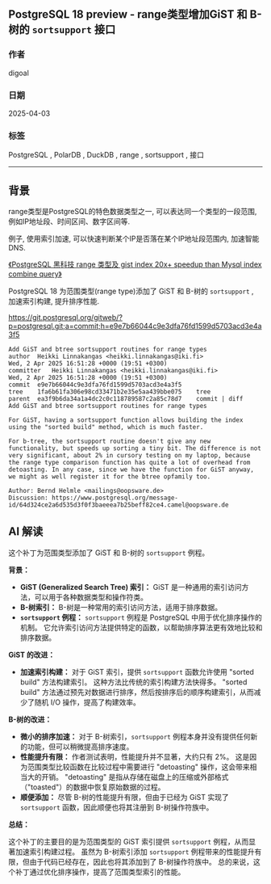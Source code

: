 ## PostgreSQL 18 preview - range类型增加GiST 和 B-树的 `sortsupport` 接口  
                                                                                                                                                    
### 作者                                                                                                                        
digoal                                                                                                                        
                                                                                                                               
### 日期                                                                                                                             
2025-04-03                                                                                                                       
                                                                                                                            
### 标签                                                                                                                          
PostgreSQL , PolarDB , DuckDB , range , sortsupport , 接口       
                                                                                                                                                   
----                                                                                                                            
                                                                                                                                          
## 背景       
range类型是PostgreSQL的特色数据类型之一, 可以表达同一个类型的一段范围, 例如IP地址段、时间区间、数字区间等.  
  
例子, 使用索引加速, 可以快速判断某个IP是否落在某个IP地址段范围内, 加速智能DNS.  
  
[《PostgreSQL 黑科技 range 类型及 gist index 20x+ speedup than Mysql index combine query》](../201206/20120607_01.md)    
     
PostgreSQL 18 为范围类型(range type)添加了 GiST 和 B-树的 `sortsupport` , 加速索引构建, 提升排序性能.    
     
https://git.postgresql.org/gitweb/?p=postgresql.git;a=commit;h=e9e7b66044c9e3dfa76fd1599d5703acd3e4a3f5  
```      
Add GiST and btree sortsupport routines for range types  
author	Heikki Linnakangas <heikki.linnakangas@iki.fi>	  
Wed, 2 Apr 2025 16:51:28 +0000 (19:51 +0300)  
committer	Heikki Linnakangas <heikki.linnakangas@iki.fi>	  
Wed, 2 Apr 2025 16:51:28 +0000 (19:51 +0300)  
commit	e9e7b66044c9e3dfa76fd1599d5703acd3e4a3f5  
tree	1fa6b61fa306e98cd33471b2e35e5aa439bbe075	tree  
parent	ea3f9b6da34a1a4dc2c0c118789587c2a85c78d7	commit | diff  
Add GiST and btree sortsupport routines for range types  
  
For GiST, having a sortsupport function allows building the index  
using the "sorted build" method, which is much faster.  
  
For b-tree, the sortsupport routine doesn't give any new  
functionality, but speeds up sorting a tiny bit. The difference is not  
very significant, about 2% in cursory testing on my laptop, because  
the range type comparison function has quite a lot of overhead from  
detoasting. In any case, since we have the function for GiST anyway,  
we might as well register it for the btree opfamily too.  
  
Author: Bernd Helmle <mailings@oopsware.de>  
Discussion: https://www.postgresql.org/message-id/64d324ce2a6d535d3f0f3baeeea7b25beff82ce4.camel@oopsware.de  
```      
    
## AI 解读    
这个补丁为范围类型添加了 GiST 和 B-树的 `sortsupport` 例程。  
  
**背景：**  
  
* **GiST (Generalized Search Tree) 索引：** GiST 是一种通用的索引访问方法，可以用于各种数据类型和操作符类。  
* **B-树索引：** B-树是一种常用的索引访问方法，适用于排序数据。  
* **`sortsupport` 例程：** `sortsupport` 例程是 PostgreSQL 中用于优化排序操作的机制。 它允许索引访问方法提供特定的函数，以帮助排序算法更有效地比较和排序数据。  
  
**GiST 的改进：**  
  
* **加速索引构建：** 对于 GiST 索引，提供 `sortsupport` 函数允许使用 "sorted build" 方法构建索引。 这种方法比传统的索引构建方法快得多。  "sorted build" 方法通过预先对数据进行排序，然后按排序后的顺序构建索引，从而减少了随机 I/O 操作，提高了构建效率。  
  
**B-树的改进：**  
  
* **微小的排序加速：** 对于 B-树索引，`sortsupport` 例程本身并没有提供任何新的功能，但可以稍微提高排序速度。  
* **性能提升有限：**  作者测试表明，性能提升并不显著，大约只有 2%。 这是因为范围类型比较函数在比较过程中需要进行 "detoasting" 操作，这会带来相当大的开销。 "detoasting" 是指从存储在磁盘上的压缩或外部格式（"toasted"）的数据中恢复原始数据的过程。  
* **顺便添加：** 尽管 B-树的性能提升有限，但由于已经为 GiST 实现了 `sortsupport` 函数，因此顺便也将其注册到 B-树操作符族中。  
  
**总结：**  
  
这个补丁的主要目的是为范围类型的 GiST 索引提供 `sortsupport` 例程，从而显著加速索引构建过程。 虽然为 B-树索引添加 `sortsupport` 例程带来的性能提升有限，但由于代码已经存在，因此也将其添加到了 B-树操作符族中。  总的来说，这个补丁通过优化排序操作，提高了范围类型索引的性能。  
      
